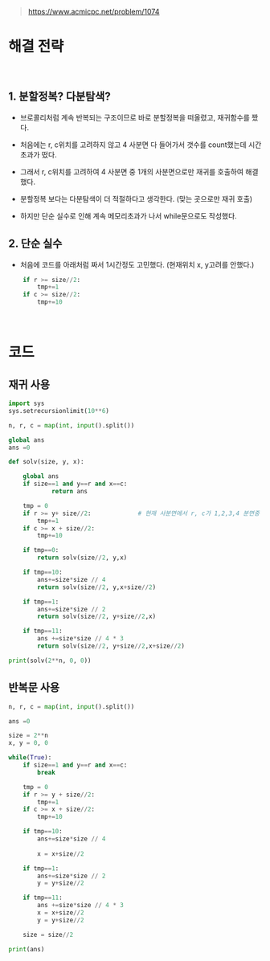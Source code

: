 > [ https://www.acmicpc.net/problem/1074 ]( https://www.acmicpc.net/problem/1074 )   

# 해결 전략

</br>

## 1.  분할정복? 다분탐색?

- 브로콜리처럼 계속 반복되는 구조이므로 바로 분할정복을 떠올렸고, 재귀함수를 짰다.
- 처음에는 r, c위치를 고려하지 않고 4 사분면 다 들어가서 갯수를 count했는데 시간초과가 떴다.
- 그래서 r, c위치를 고려하여 4 사분면 중 1개의 사분면으로만 재귀를 호출하여 해결했다.
- 분할정복 보다는 다분탐색이 더 적절하다고 생각한다. (맞는 곳으로만 재귀 호출)

- 하지만 단순 실수로 인해 계속 메모리초과가 나서 while문으로도 작성했다.

## 2. 단순 실수

- 처음에 코드를 아래처럼 짜서 1시간정도 고민했다. (현재위치 x, y고려를 안했다.)
```python
    if r >= size//2:
        tmp+=1
    if c >= size//2:
        tmp+=10
```


</br>

# 코드

## 재귀 사용

```python
import sys
sys.setrecursionlimit(10**6)

n, r, c = map(int, input().split())

global ans
ans =0

def solv(size, y, x):

    global ans
    if size==1 and y==r and x==c:
            return ans

    tmp = 0
    if r >= y+ size//2:             # 현재 사분면에서 r, c가 1,2,3,4 분면중 어디있는지 체크하기 위함
        tmp+=1
    if c >= x + size//2:
        tmp+=10

    if tmp==0:
        return solv(size//2, y,x)

    if tmp==10:
        ans+=size*size // 4
        return solv(size//2, y,x+size//2)

    if tmp==1:
        ans+=size*size // 2
        return solv(size//2, y+size//2,x)

    if tmp==11:
        ans +=size*size // 4 * 3
        return solv(size//2, y+size//2,x+size//2)

print(solv(2**n, 0, 0))
```

## 반복문 사용

```python
n, r, c = map(int, input().split())

ans =0

size = 2**n
x, y = 0, 0

while(True):
    if size==1 and y==r and x==c:
        break

    tmp = 0
    if r >= y + size//2:
        tmp+=1
    if c >= x + size//2:
        tmp+=10

    if tmp==10:
        ans+=size*size // 4
       
        x = x+size//2

    if tmp==1:
        ans+=size*size // 2
        y = y+size//2

    if tmp==11:
        ans +=size*size // 4 * 3
        x = x+size//2
        y = y+size//2

    size = size//2

print(ans)
```